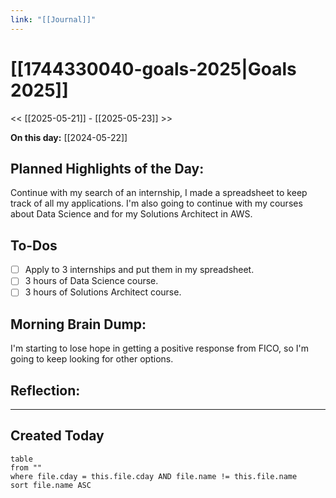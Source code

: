 ```yaml
---
link: "[[Journal]]"
---
```

# [[1744330040-goals-2025|Goals 2025]]
<< [[2025-05-21]] - [[2025-05-23]] >>

**On this day:** [[2024-05-22]]
## Planned Highlights of the Day:
Continue with my search of an internship, I made a spreadsheet to keep track of all my applications. I'm also going to continue with my courses about Data Science and for my Solutions Architect in AWS.
## To-Dos
- [ ] Apply to 3 internships and put them in my spreadsheet.
- [ ] 3 hours of Data Science course.
- [ ] 3 hours of Solutions Architect course.
## Morning Brain Dump:
I'm starting to lose hope in getting a positive response from FICO, so I'm going to keep looking for other options.
## Reflection:

---
## Created Today
```dataview
table
from ""
where file.cday = this.file.cday AND file.name != this.file.name
sort file.name ASC
```

